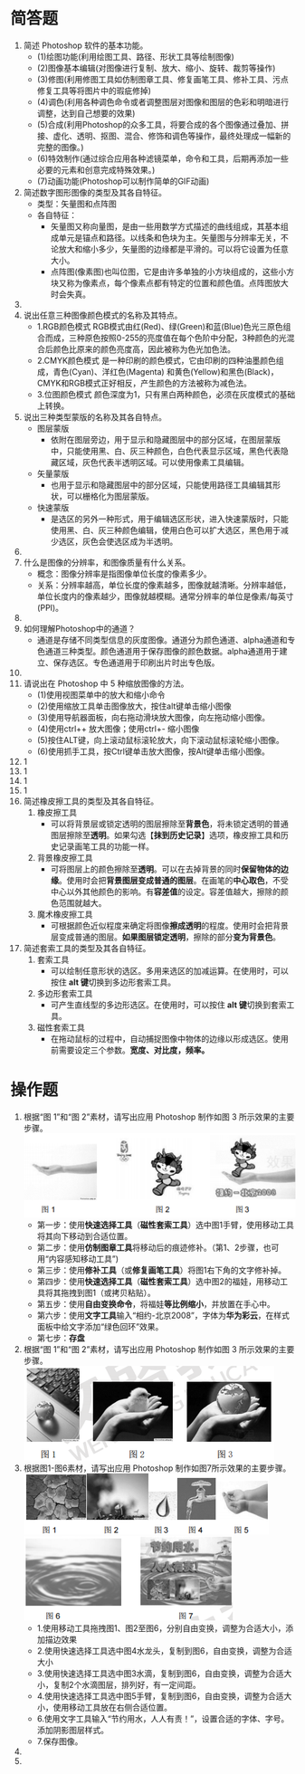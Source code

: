 # 简答题

1. 简述 Photoshop 软件的基本功能。
   - (1)绘图功能(利用绘图工具、路径、形状工具等绘制图像)
   - (2)图像基本编辑(对图像进行复制、放大、缩小、旋转、裁剪等操作)
   - (3)修图(利用修图工具如仿制图章工具、修复画笔工具、修补工具、污点修复工具等将图片中的瑕疵修掉)
   - (4)调色(利用各种调色命令或者调整图层对图像和图层的色彩和明暗进行调整，达到自己想要的效果)
   - (5)合成(利用Photoshop的众多工具，将要合成的各个图像通过叠加、拼接、虚化、透明、抠图、混合、修饰和调色等操作，最终处理成一幅新的完整的图像。)
   - (6)特效制作(通过综合应用各种滤镜菜单，命令和工具，后期再添加一些必要的元素和创意完成特殊效果。)
   - (7)动画功能(Photoshop可以制作简单的GIF动画)
2. 简述数字图形图像的类型及其各自特征。
   - 类型：矢量图和点阵图
   - 各自特征：
     - 矢量图又称向量图，是由一些用数学方式描述的曲线组成，其基本组成单元是锚点和路径。以线条和色块为主。矢量图与分辨率无关，不论放大和缩小多少，矢量图的边缘都是平滑的。可以将它设置为任意大小。 
     - 点阵图(像素图)也叫位图，它是由许多单独的小方块组成的，这些小方块又称为像素点，每个像素点都有特定的位置和颜色值。点阵图放大时会失真。
3. 
4. 说出任意三种图像颜色模式的名称及其特点。
   - 1.RGB颜色模式
     RGB模式由红(Red)、绿(Green)和蓝(Blue)色光三原色组合而成，三种原色按照0-255的亮度值在每个色阶中分配，3种颜色的光混合后颜色比原来的颜色亮度高，因此被称为色光加色法。
   - 2.CMYK颜色模式
     是一种印刷的颜色模式，它由印刷的四种油墨颜色组成，青色(Cyan)、洋红色(Magenta) 和黄色(Yellow)和黑色(Black)，CMYK和RGB模式正好相反，产生颜色的方法被称为减色法。
   - 3.位图颜色模式
     颜色深度为1，只有黑白两种颜色，必须在灰度模式的基础上转换。
5. 说出三种类型蒙版的名称及其各自特点。
   - 图层蒙版
     - 依附在图层旁边，用于显示和隐藏图层中的部分区域，在图层蒙版中，只能使用黑、白、灰三种颜色，白色代表显示区域，黑色代表隐藏区域，灰色代表半透明区域。可以使用像素工具编辑。
   - 矢量蒙版
     - 也用于显示和隐藏图层中的部分区域，只能使用路径工具编辑其形状，可以栅格化为图层蒙版。
   - 快速蒙版
     - 是选区的另外一种形式，用于编辑选区形状，进入快速蒙版时，只能使用黑、白、灰三种颜色编辑，使用白色可以扩大选区，黑色用于减少选区，灰色会使选区成为半透明。
6. 
7. 什么是图像的分辨率，和图像质量有什么关系。
   - 概念：图像分辨率是指图像单位长度的像素多少。
   - 关系：分辨率越高，单位长度的像素越多，图像就越清晰。分辨率越低，单位长度内的像素越少，图像就越模糊。通常分辨率的单位是像素/每英寸(PPI)。
8. 
9. 如何理解Photoshop中的通道？
   - 通道是存储不同类型信息的灰度图像。通道分为颜色通道、alpha通道和专色通道三种类型。颜色通道用于保存图像的颜色数据。alpha通道用于建立、保存选区。专色通道用于印刷出片时出专色版。
10. 
11. 请说出在 Photoshop 中 5 种缩放图像的方法。
    - (1)使用视图菜单中的放大和缩小命令
    - (2)使用缩放工具单击图像放大，按住alt键单击缩小图像
    - (3)使用导航器面板，向右拖动滑块放大图像，向左拖动缩小图像。
    - (4)使用ctrl++ 放大图像；使用ctrl+- 缩小图像
    - (5)按住ALT键，向上滚动鼠标滚轮放大，向下滚动鼠标滚轮缩小图像。
    - (6)使用抓手工具，按Ctrl键单击放大图像，按Alt键单击缩小图像。
12. 1
13. 1
14. 1
15. 1
16. 简述橡皮擦工具的类型及其各自特征。
    1. 橡皮擦工具
       - 可以将背景层或锁定透明的图层擦除至**背景色**，将未锁定透明的普通图层擦除至**透明**。如果勾选【**抹到历史记录**】选项，橡皮擦工具和历史记录画笔工具的功能一样。
    2. 背景橡皮擦工具
       - 可将图层上的颜色擦除至**透明**。可以在去掉背景的同时**保留物体的边缘**。使用时会把**背景图层变成普通的图层**。在画笔的**中心取色**，不受中心以外其他颜色的影响。有**容差值**的设定。容差值越大，擦除的颜色范围就越大。
    3. 魔术橡皮擦工具
       - 可根据颜色近似程度来确定将图像**擦成透明**的程度。使用时会把背景层变成普通的图层。**如果图层锁定透明**，擦除的部分**变为背景色**。
17. 简述套索工具的类型及其各自特征。
    1. 套索工具
       - 可以绘制任意形状的选区。多用来选区的加减运算。在使用时，可以按住 **alt 键**切换到多边形套索工具。
    2. 多边形套索工具
       - 可产生直线型的多边形选区。在使用时，可以按住 **alt 键**切换到套索工具。
    3. 磁性套索工具
       - 在拖动鼠标的过程中，自动捕捉图像中物体的边缘以形成选区。使用前需要设定三个参数。**宽度、对比度，频率。**

# 操作题

1. 根据“图 1”和“图 2”素材，请写出应用 Photoshop 制作如图 3 所示效果的主要步骤。![img](img/a0feb6c45c25aa5db2a3f35b56bdde1312776b1d.png)
   - 第一步：使用**快速选择工具**（**磁性套索工具**）选中图1手臂，使用移动工具将其向下移动到合适位置。
   - 第二步：使用**仿制图章工具**将移动后的痕迹修补。（第1、2步骤，也可用“内容感知移动工具”)
   - 第三步：使用**修补工具**（或**修复画笔工具**）将图1右下角的文字修补掉。
   - 第四步：使用**快速选择工具**（**磁性套索工具**）选中图2的福娃，用移动工具将其拖拽到图1（或拷贝粘贴）。
   - 第五步：使用**自由变换命令**，将福娃**等比例缩小**，并放置在手心中。
   - 第六步：使用**文字工具**输入“相约-北京2008”，字体为**华为彩云**，在样式面板中给文字添加“绿色回环”效果。
   - 第七步：**存盘**
2. 根据“图 1”和“图 2”素材，请写出应用 Photoshop 制作如图 3 所示效果的主要步骤。![img](img/b3ef9ad93b6aef9b1573cfef6a1d4b928eec7fea.png)
3. 根据图1-图6素材，请写出应用 Photoshop 制作如图7所示效果的主要步骤。![img](img/5990ed614c5eb98e97116d5a456b464eedf1b42b.png)![img](img/ed22681ca5d7ace97305e88d9b082ef3daddc8c8.png)
   - 1.使用移动工具拖拽图1、图2至图6，分别自由变换，调整为合适大小，添加描边效果
   - 2.使用快速选择工具选中图4水龙头，复制到图6，自由变换，调整为合适大小
   - 3.使用快速选择工具选中图3水滴，复制到图6，自由变换，调整为合适大小，复制2个水滴图层，排列好，有一定间距。
   - 4.使用快速选择工具选中图5手臂，复制到图6，自由变换，调整为合适大小，使用移动工具放在右侧合适位置。
   - 6.使用文字工具输入“节约用水，人人有责！”，设置合适的字体、字号。添加阴影图层样式。
   - 7.保存图像。
4. 
2. 